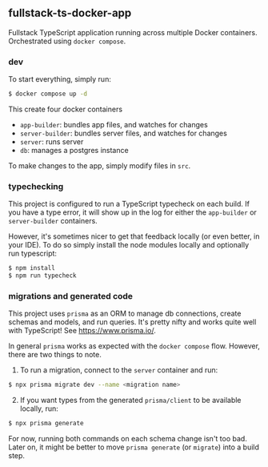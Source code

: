 ## fullstack-ts-docker-app

Fullstack TypeScript application running across multiple Docker containers. Orchestrated using `docker compose`.

### dev

To start everything, simply run:

```sh
$ docker compose up -d
```

This create four docker containers

* `app-builder`: bundles app files, and watches for changes
* `server-builder`: bundles server files, and watches for changes
* `server`: runs server
* `db`: manages a postgres instance

To make changes to the app, simply modify files in `src`.

### typechecking

This project is configured to run a TypeScript typecheck on each build. If you have a type error, it will show up in the log for either the `app-builder` or `server-builder` containers. 

However, it's sometimes nicer to get that feedback locally (or even better, in your IDE). To do so simply install the node modules locally and optionally run typescript:

```sh
$ npm install
$ npm run typecheck
```

### migrations and generated code

This project uses `prisma` as an ORM to manage db connections, create schemas and models, and run queries. It's pretty nifty and works quite well with TypeScript! See https://www.prisma.io/.

In general `prisma` works as expected with the `docker compose` flow. However, there are two things to note. 

1. To run a migration, connect to the `server` container and run:

```sh
$ npx prisma migrate dev --name <migration name>
```

2. If you want types from the generated `prisma/client` to be available locally, run:

```sh
$ npx prisma generate
```

For now, running both commands on each schema change isn't too bad. Later on, it might be better to move `prisma generate` (or `migrate`) into a build step. 
